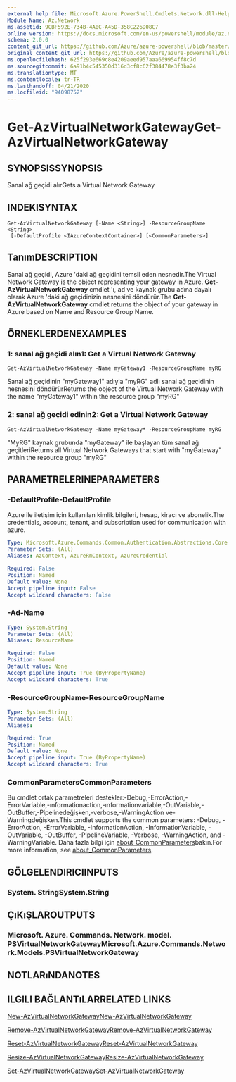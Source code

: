 ```yaml
---
external help file: Microsoft.Azure.PowerShell.Cmdlets.Network.dll-Help.xml
Module Name: Az.Network
ms.assetid: 9CBF592E-734B-4A0C-A45D-358C226D08C7
online version: https://docs.microsoft.com/en-us/powershell/module/az.network/get-azvirtualnetworkgateway
schema: 2.0.0
content_git_url: https://github.com/Azure/azure-powershell/blob/master/src/Network/Network/help/Get-AzVirtualNetworkGateway.md
original_content_git_url: https://github.com/Azure/azure-powershell/blob/master/src/Network/Network/help/Get-AzVirtualNetworkGateway.md
ms.openlocfilehash: 625f293e669c8e4209aeed957aaa669954ff8c7d
ms.sourcegitcommit: 6a91b4c545350d316d3cf8c62f384478e3f3ba24
ms.translationtype: MT
ms.contentlocale: tr-TR
ms.lasthandoff: 04/21/2020
ms.locfileid: "94098752"
---
```

# <span data-ttu-id="a0753-101">Get-AzVirtualNetworkGateway</span><span class="sxs-lookup"><span data-stu-id="a0753-101">Get-AzVirtualNetworkGateway</span></span>

## <span data-ttu-id="a0753-102">SYNOPSIS</span><span class="sxs-lookup"><span data-stu-id="a0753-102">SYNOPSIS</span></span>
<span data-ttu-id="a0753-103">Sanal ağ geçidi alır</span><span class="sxs-lookup"><span data-stu-id="a0753-103">Gets a Virtual Network Gateway</span></span>

## <span data-ttu-id="a0753-104">INDEKI</span><span class="sxs-lookup"><span data-stu-id="a0753-104">SYNTAX</span></span>

```
Get-AzVirtualNetworkGateway [-Name <String>] -ResourceGroupName <String>
 [-DefaultProfile <IAzureContextContainer>] [<CommonParameters>]
```

## <span data-ttu-id="a0753-105">Tanım</span><span class="sxs-lookup"><span data-stu-id="a0753-105">DESCRIPTION</span></span>
<span data-ttu-id="a0753-106">Sanal ağ geçidi, Azure 'daki ağ geçidini temsil eden nesnedir.</span><span class="sxs-lookup"><span data-stu-id="a0753-106">The Virtual Network Gateway is the object representing your gateway in Azure.</span></span>
<span data-ttu-id="a0753-107">**Get-AzVirtualNetworkGateway** cmdlet 'ı, ad ve kaynak grubu adına dayalı olarak Azure 'daki ağ geçidinizin nesnesini döndürür.</span><span class="sxs-lookup"><span data-stu-id="a0753-107">The **Get-AzVirtualNetworkGateway** cmdlet returns the object of your gateway in Azure based on Name and Resource Group Name.</span></span>

## <span data-ttu-id="a0753-108">ÖRNEKLERDEN</span><span class="sxs-lookup"><span data-stu-id="a0753-108">EXAMPLES</span></span>

### <span data-ttu-id="a0753-109">1: sanal ağ geçidi alın</span><span class="sxs-lookup"><span data-stu-id="a0753-109">1: Get a Virtual Network Gateway</span></span>
```
Get-AzVirtualNetworkGateway -Name myGateway1 -ResourceGroupName myRG
```

<span data-ttu-id="a0753-110">Sanal ağ geçidinin "myGateway1" adıyla "myRG" adlı sanal ağ geçidinin nesnesini döndürür</span><span class="sxs-lookup"><span data-stu-id="a0753-110">Returns the object of the Virtual Network Gateway with the name "myGateway1" within the resource group "myRG"</span></span>

### <span data-ttu-id="a0753-111">2: sanal ağ geçidi edinin</span><span class="sxs-lookup"><span data-stu-id="a0753-111">2: Get a Virtual Network Gateway</span></span>
```
Get-AzVirtualNetworkGateway -Name myGateway* -ResourceGroupName myRG
```

<span data-ttu-id="a0753-112">"MyRG" kaynak grubunda "myGateway" ile başlayan tüm sanal ağ geçitleri</span><span class="sxs-lookup"><span data-stu-id="a0753-112">Returns all Virtual Network Gateways that start with "myGateway" within the resource group "myRG"</span></span>

## <span data-ttu-id="a0753-113">PARAMETRELERINE</span><span class="sxs-lookup"><span data-stu-id="a0753-113">PARAMETERS</span></span>

### <span data-ttu-id="a0753-114">-DefaultProfile</span><span class="sxs-lookup"><span data-stu-id="a0753-114">-DefaultProfile</span></span>
<span data-ttu-id="a0753-115">Azure ile iletişim için kullanılan kimlik bilgileri, hesap, kiracı ve abonelik.</span><span class="sxs-lookup"><span data-stu-id="a0753-115">The credentials, account, tenant, and subscription used for communication with azure.</span></span>

```yaml
Type: Microsoft.Azure.Commands.Common.Authentication.Abstractions.Core.IAzureContextContainer
Parameter Sets: (All)
Aliases: AzContext, AzureRmContext, AzureCredential

Required: False
Position: Named
Default value: None
Accept pipeline input: False
Accept wildcard characters: False
```

### <span data-ttu-id="a0753-116">-Ad</span><span class="sxs-lookup"><span data-stu-id="a0753-116">-Name</span></span>
```yaml
Type: System.String
Parameter Sets: (All)
Aliases: ResourceName

Required: False
Position: Named
Default value: None
Accept pipeline input: True (ByPropertyName)
Accept wildcard characters: True
```

### <span data-ttu-id="a0753-117">-ResourceGroupName</span><span class="sxs-lookup"><span data-stu-id="a0753-117">-ResourceGroupName</span></span>
```yaml
Type: System.String
Parameter Sets: (All)
Aliases:

Required: True
Position: Named
Default value: None
Accept pipeline input: True (ByPropertyName)
Accept wildcard characters: True
```

### <span data-ttu-id="a0753-118">CommonParameters</span><span class="sxs-lookup"><span data-stu-id="a0753-118">CommonParameters</span></span>
<span data-ttu-id="a0753-119">Bu cmdlet ortak parametreleri destekler:-Debug,-ErrorAction,-ErrorVariable,-ınformationaction,-ınformationvariable,-OutVariable,-OutBuffer,-Pipelinedeğişken,-verbose,-WarningAction ve-Warningdeğişken.</span><span class="sxs-lookup"><span data-stu-id="a0753-119">This cmdlet supports the common parameters: -Debug, -ErrorAction, -ErrorVariable, -InformationAction, -InformationVariable, -OutVariable, -OutBuffer, -PipelineVariable, -Verbose, -WarningAction, and -WarningVariable.</span></span> <span data-ttu-id="a0753-120">Daha fazla bilgi için [about_CommonParameters](http://go.microsoft.com/fwlink/?LinkID=113216)bakın.</span><span class="sxs-lookup"><span data-stu-id="a0753-120">For more information, see [about_CommonParameters](http://go.microsoft.com/fwlink/?LinkID=113216).</span></span>

## <span data-ttu-id="a0753-121">GÖLGELENDIRICI</span><span class="sxs-lookup"><span data-stu-id="a0753-121">INPUTS</span></span>

### <span data-ttu-id="a0753-122">System. String</span><span class="sxs-lookup"><span data-stu-id="a0753-122">System.String</span></span>

## <span data-ttu-id="a0753-123">ÇıKıŞLAR</span><span class="sxs-lookup"><span data-stu-id="a0753-123">OUTPUTS</span></span>

### <span data-ttu-id="a0753-124">Microsoft. Azure. Commands. Network. model. PSVirtualNetworkGateway</span><span class="sxs-lookup"><span data-stu-id="a0753-124">Microsoft.Azure.Commands.Network.Models.PSVirtualNetworkGateway</span></span>

## <span data-ttu-id="a0753-125">NOTLARıNDA</span><span class="sxs-lookup"><span data-stu-id="a0753-125">NOTES</span></span>

## <span data-ttu-id="a0753-126">ILGILI BAĞLANTıLAR</span><span class="sxs-lookup"><span data-stu-id="a0753-126">RELATED LINKS</span></span>

[<span data-ttu-id="a0753-127">New-AzVirtualNetworkGateway</span><span class="sxs-lookup"><span data-stu-id="a0753-127">New-AzVirtualNetworkGateway</span></span>](./New-AzVirtualNetworkGateway.md)

[<span data-ttu-id="a0753-128">Remove-AzVirtualNetworkGateway</span><span class="sxs-lookup"><span data-stu-id="a0753-128">Remove-AzVirtualNetworkGateway</span></span>](./Remove-AzVirtualNetworkGateway.md)

[<span data-ttu-id="a0753-129">Reset-AzVirtualNetworkGateway</span><span class="sxs-lookup"><span data-stu-id="a0753-129">Reset-AzVirtualNetworkGateway</span></span>](./Reset-AzVirtualNetworkGateway.md)

[<span data-ttu-id="a0753-130">Resize-AzVirtualNetworkGateway</span><span class="sxs-lookup"><span data-stu-id="a0753-130">Resize-AzVirtualNetworkGateway</span></span>](./Resize-AzVirtualNetworkGateway.md)

[<span data-ttu-id="a0753-131">Set-AzVirtualNetworkGateway</span><span class="sxs-lookup"><span data-stu-id="a0753-131">Set-AzVirtualNetworkGateway</span></span>](./Set-AzVirtualNetworkGateway.md)
